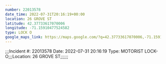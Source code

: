 ```yaml
---
number: 22013578
date_time: 2022-07-31T20:16:19+00:00
location: 26 GROVE ST
latitude: 42.37733617070006
longitude: -71.15910477524582
type: LOCK O
google_maps_link: https://maps.google.com/?q=42.37733617070006,-71.15910477524582
---
```


;;;Incident #: 22013578  Date: 2022-07-31 20:16:19   Type: MOTORIST LOCK-O;;;Location: 26 GROVE ST;;;;;;
